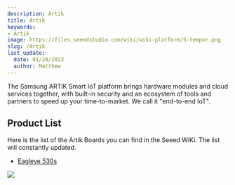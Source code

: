 ```yaml
---
description: Artik
title: Artik
keywords:
- Artik
image: https://files.seeedstudio.com/wiki/wiki-platform/S-tempor.png
slug: /Artik
last_update:
  date: 01/20/2023
  author: Matthew
---
```


The Samsung ARTIK Smart IoT platform brings hardware modules and cloud services together, with built-in security and an ecosystem of tools and partners to speed up your time-to-market. We call it "end-to-end IoT".

## Product  List

Here is the list of the Artik Boards you can find in the Seeed WiKi. The list will constantly updated.

- [Eagleye 530s](https://wiki.seeedstudio.com/Eagleye_530s/)

<a href="https://www.seeedstudio.com/act-4.html?utm_source=wiki&utm_medium=wikibanner&utm_campaign=newproducts" target="_blank"><img src="https://files.seeedstudio.com/wiki/Wiki_Banner/new_product.jpg" /></a>
